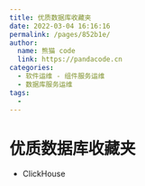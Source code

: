 ```yaml
---
title: 优质数据库收藏夹
date: 2022-03-04 16:16:16
permalink: /pages/852b1e/
author: 
  name: 熊猫 code
  link: https://pandacode.cn
categories: 
  - 软件运维 - 组件服务运维
  - 数据库服务运维
tags: 
  - 
---
```


# 优质数据库收藏夹

- ClickHouse
